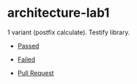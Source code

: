 # architecture-lab1

1 variant (postfix calculate). Testify library.

* [Passed](https://travis-ci.com/tnsts/architecture-lab1/builds/151000723)

* [Failed](https://travis-ci.com/tnsts/architecture-lab1/builds/150999997)

* [Pull Request](https://travis-ci.com/tnsts/architecture-lab1/builds/151001519)
